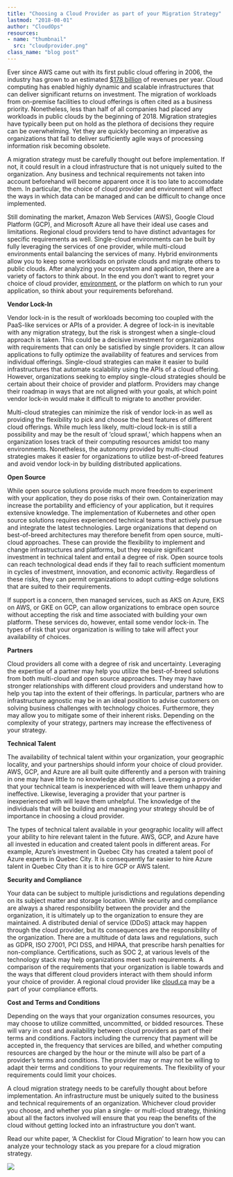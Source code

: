 ```yaml
---
title: "Choosing a Cloud Provider as part of your Migration Strategy"
lastmod: "2018-08-01"
author: "CloudOps"
resources:
- name: "thumbnail"
  src: "cloudprovider.png"
class_name: "blog post"
---
```


<p><span style="font-weight: 400;">Ever since AWS came out with its first public cloud offering in 2006, the industry has grown to an estimated </span><a href="https://www.forrester.com/report/Predictions+2018+Cloud+Computing+Accelerates+Enterprise+Transformation+Everywhere/-/E-RES139611"><span style="font-weight: 400;">$178 billion</span></a><span style="font-weight: 400;"> of revenues per year. Cloud computing has enabled highly dynamic and scalable infrastructures that can deliver significant returns on investment. The migration of workloads from on-premise facilities to cloud offerings is often cited as a business priority. Nonetheless, less than half of all companies had placed any workloads in public clouds by the beginning of 2018. Migration strategies have typically been put on hold as the plethora of decisions they require can be overwhelming. Yet they are quickly becoming an imperative as organizations that fail to deliver sufficiently agile ways of processing information risk becoming obsolete. </span></p>

<p><span style="font-weight: 400;">A migration strategy must be carefully thought out before implementation. If not, it could result in a cloud infrastructure that is not uniquely suited to the organization. Any business and technical requirements not taken into account beforehand will become apparent once it is too late to accomodate them. In particular, the choice of cloud provider and environment will affect the ways in which data can be managed and can be difficult to change once implemented.</span></p>

<p><span style="font-weight: 400;">Still dominating the market, Amazon Web Services (AWS), Google Cloud Platform (GCP), and Microsoft Azure all have their ideal use cases and limitations. Regional cloud providers tend to have distinct advantages for specific requirements as well. Single-cloud environments can be built by fully leveraging the services of one provider, while multi-cloud environments entail balancing the services of many. Hybrid environments allow you to keep some workloads on private clouds and migrate others to public clouds. After analyzing your ecosystem and application, there are a variety of factors to think about. In the end you don’t want to regret your choice of cloud provider, </span><a href="https://www.stratoscale.com/blog/it-leadership/cloud-clouds-choose-single-multi-cloud-approach/"><span style="font-weight: 400;">environment</span></a><span style="font-weight: 400;">, or the platform on which to run your application, so think about your requirements beforehand.</span></p>

<p><b>Vendor Lock-In</b></p>

<p><span style="font-weight: 400;">Vendor lock-in is the result of workloads becoming too coupled with the PaaS-like services or APIs of a provider. A degree of lock-in is inevitable with any migration strategy, but the risk is strongest when a single-cloud approach is taken. This could be a decisive investment for organizations with requirements that can only be satisfied by single providers. It can allow applications to fully optimize the availability of features and services from individual offerings. Single-cloud strategies can make it easier to build infrastructures that automate scalability using the APIs of a cloud offering. However, organizations seeking to employ single-cloud strategies should be certain about their choice of provider and platform. Providers may change their roadmap in ways that are not aligned with your goals, at which point vendor lock-in would make it difficult to migrate to another provider. </span></p>

<p><span style="font-weight: 400;">Multi-cloud strategies can minimize the risk of vendor lock-in as well as providing the flexibility to pick and choose the best features of different cloud offerings. While much less likely, multi-cloud lock-in is still a possibility and may be the result of ‘cloud sprawl,’ which happens when an organization loses track of their computing resources amidst too many environments. Nonetheless, the autonomy provided by multi-cloud strategies makes it easier for organizations to utilize best-of-breed features and avoid vendor lock-in by building distributed applications.</span></p>

<p><b>Open Source</b></p>

<p><span style="font-weight: 400;">While open source solutions provide much more freedom to experiment with your application, they do pose risks of their own. Containerization may increase the portability and efficiency of your application, but it requires extensive knowledge. The implementation of Kubernetes and other open source solutions requires experienced technical teams that actively pursue and integrate the latest technologies. Large organizations that depend on best-of-breed architectures may therefore benefit from open source, multi-cloud approaches. These can provide the flexibility to implement and change infrastructures and platforms, but they require significant investment in technical talent and entail a degree of risk. Open source tools can reach technological dead ends if they fail to reach sufficient momentum in cycles of investment, innovation, and economic activity. Regardless of these risks, they can permit organizations to adopt cutting-edge solutions that are suited to their requirements. </span></p>

<p><span style="font-weight: 400;">If support is a concern, then managed services, such as AKS on Azure, EKS on AWS, or GKE on GCP, can allow organizations to embrace open source without accepting the risk and time associated with building your own platform. These services do, however, entail some vendor lock-in. The types of risk that your organization is willing to take will affect your availability of choices.</span></p>

<p><b>Partners</b></p>

<p><span style="font-weight: 400;">Cloud providers all come with a degree of risk and uncertainty. Leveraging the expertise of a partner may help you utilize the best-of-breed solutions from both multi-cloud and open source approaches. They may have stronger relationships with different cloud providers and understand how to help you tap into the extent of their offerings. In particular, partners who are infrastructure agnostic may be in an ideal position to advise customers on solving business challenges with technology choices. Furthermore, they may allow you to mitigate some of their inherent risks. Depending on the complexity of your strategy, partners may increase the effectiveness of your strategy.</span></p>

<p><b>Technical Talent</b></p>

<p><span style="font-weight: 400;">The availability of technical talent within your organization, your geographic locality, and your partnerships should inform your choice of cloud provider. AWS, GCP, and Azure are all built quite differently and a person with training in one may have little to no knowledge about others. Leveraging a provider that your technical team is inexperienced with will leave them unhappy and ineffective. Likewise, leveraging a provider that your partner is inexperienced with will leave them unhelpful. The knowledge of the individuals that will be building and managing your strategy should be of importance in choosing a cloud provider. </span></p>

<p><span style="font-weight: 400;">The types of technical talent available in your geographic locality will affect your ability to hire relevant talent in the future. AWS, GCP, and Azure have all invested in education and created talent pools in different areas. For example, Azure’s investment in Quebec City has created a talent pool of Azure experts in Quebec City. It is consequently far easier to hire Azure talent in Quebec City than it is to hire GCP or AWS talent. </span></p>

<p><b>Security and Compliance</b></p>

<p><span style="font-weight: 400;">Your data can be subject to multiple jurisdictions and regulations depending on its subject matter and storage location. While security and compliance are always a shared responsibility between the provider and the organization, it is ultimately up to the organization to ensure they are maintained. A distributed denial of service (DDoS) attack may happen through the cloud provider, but its consequences are the responsibility of the organization. There are a multitude of data laws and regulations, such as GDPR, ISO 27001, PCI DSS, and HIPAA, that prescribe harsh penalties for non-compliance. Certifications, such as SOC 2, at various levels of the technology stack may help organizations meet such requirements. A comparison of the requirements that your organization is liable towards and the ways that different cloud providers interact with them should inform your choice of provider. A regional cloud provider like <a href="https://cloud.ca/">cloud.ca</a> may be a part of your compliance efforts.</span></p>

<p><b>Cost and Terms and Conditions</b></p>

<p><span style="font-weight: 400;">Depending on the ways that your organization consumes resources, you may choose to utilize committed, uncommitted, or bidded resources. These will vary in cost and availability between cloud providers as part of their terms and conditions. Factors including the currency that payment will be accepted in, the frequency that services are billed, and whether computing resources are charged by the hour or the minute will also be part of a provider’s terms and conditions. The provider may or may not be willing to adapt their terms and conditions to your requirements. The flexibility of your requirements could limit your choices.</span></p>

<p><span style="font-weight: 400;">A cloud migration strategy needs to be carefully thought about before implementation. An infrastructure must be uniquely suited to the business and technical requirements of an organization. Whichever cloud provider you choose, and whether you plan a single- or multi-cloud strategy, thinking about all the factors involved will ensure that you reap the benefits of the cloud without getting locked into an infrastructure you don’t want. </span></p>

<p>Read our white paper, ‘A Checklist for Cloud Migration’ to learn how you can analyze your technology stack as you prepare for a cloud migration strategy.</p>

<div class="row">
    <div class="col-xl-8 offset-xl-2 col-lg-10 offset-lg-1 col-md-10 offset-md-1 col-sm-12 col-xs-12 cta-image">
      <img src="/images/blog/cta/light-white-paper.jpeg">
    </div>
</div>